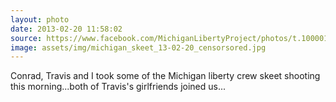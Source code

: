 ```yaml
---
layout: photo
date: 2013-02-20 11:58:02
source: https://www.facebook.com/MichiganLibertyProject/photos/t.100001482669675/212214762252972/
image: assets/img/michigan_skeet_13-02-20_censorsored.jpg
---
```


Conrad, Travis and I took some of the Michigan liberty crew skeet shooting this morning...both of Travis's girlfriends joined us...
